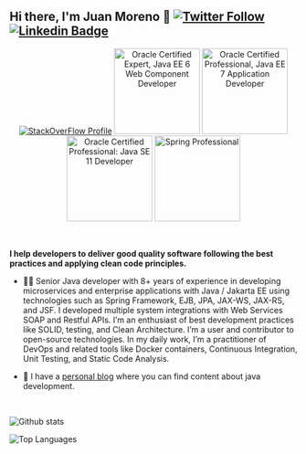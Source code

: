 ## Hi there, I'm Juan Moreno 👋 [![Twitter Follow](https://img.shields.io/twitter/follow/JuanMorenoDev?style=social)](https://twitter.com/JuanMorenoDev) [![Linkedin Badge](https://img.shields.io/badge/-Add&nbsp;Me-blue?style=flat-square&logo=Linkedin&logoColor=white&link=https://www.linkedin.com/in/juanantoniomorenoortega/)](https://www.linkedin.com/in/juanantoniomorenoortega/)

<p align="center">
  <a href="https://stackoverflow.com/users/4825845/juanmoreno?tab=profile"><img alt="StackOverFlow Profile" src="https://stackoverflow.com/users/flair/4825845.png"></a>
  <a href="https://www.credly.com/badges/81286645-df27-4191-84cd-9b509d44ee8f"><img alt="Oracle Certified Expert, Java EE 6 Web Component Developer" src="https://images.credly.com/size/150x150/images/effb73fd-bc5e-4df3-8c06-ec415ac3f8bf/Oracle-Certification-badge_OC-CertifiedExpert.png" width="150" height="150"></a>
  <a href="https://www.credly.com/badges/015b9014-deea-4100-8d2f-bba57650ea29"><img alt="Oracle Certified Professional, Java EE 7 Application Developer" src="https://images.credly.com/size/150x150/images/5fa4912b-f1f0-4206-b173-35524de65b19/01_Java_EE_7_App_Developer_Professional__2_.png" width="150" height="150"></a>
   <a href="https://www.credly.com/badges/3675cc8f-2863-4c18-9785-155609204cfe"><img alt="Oracle Certified Professional: Java SE 11 Developer" src="https://images.credly.com/size/150x150/images/6f2a9ef8-4da2-4e67-bd52-84fbaa1af776/02_Java-SE-11-Developer_Professional__1_.png" width="150" height="150"></a>
    <a href="https://bcert.me/bc/html/show-badge.html?b=pgzlnrnt"><img alt="Spring Professional" src="https://bcert.me/bc/html/img/badges/generated/badge-7986.png" width="150" height="150"></a>
</p>

<br/>

**I help developers to deliver good quality software following the best practices and applying clean code principles.**

* 👨‍💻  Senior Java developer with 8+ years of experience in developing microservices and enterprise applications with Java / Jakarta EE using technologies such as Spring Framework, EJB, JPA, JAX-WS, JAX-RS, and JSF. I developed multiple system integrations with Web Services SOAP and Restful APIs. I’m an enthusiast of best development practices like SOLID, testing, and Clean Architecture. I’m a user and contributor to open-source technologies. In my daily work, I’m a practitioner of DevOps and related tools like Docker containers, Continuous Integration, Unit Testing, and Static Code Analysis.

* 📖  I have a [personal blog](https://proitcsolution.com.ve/) where you can find content about java development.
<br />

![Github stats](https://github-readme-stats.vercel.app/api?username=JuanMorenoDeveloper&hide=["prs","issues"]&count_private=true)

![Top Languages](https://github-readme-stats.anuraghazra1.vercel.app/api/top-langs/?username=JuanMorenoDeveloper&layout=compact&exclude_repo=talk-intro-kotlin,talk-intro-distributed-systems,talk-intro-selenium,talk-intro-refactoring-eng,talk-intro-static-analysis,talk-intro-git,talk-intro-documentation,talk-intro-test-clean-arch,talk-intro-refactoring,talk-intro-arch-components,talk-intro-ws-android,talk-background-tasks,talk-persistence-android,talk-ui-patterns-android,talk-code-smells,talk-intro-test-android,talk-intro-solid,talk-intro-gradle,talk-intro-ude-ds,talk-intro-pwa,talk-unit-test-java,talk-intro-code-smells,talk-intro-clean-arch,talk-unit-test-js-embedded,talk-cenfol-faith,talk-ude-testing-android,talk-accsa-intro-java)
